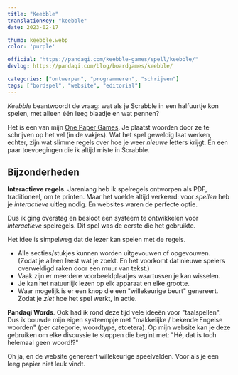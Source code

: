 ```yaml
---
title: "Keebble"
translationKey: "keebble"
date: 2023-02-17

thumb: keebble.webp
color: 'purple'

official: "https://pandaqi.com/keebble-games/spell/keebble/"
devlog: https://pandaqi.com/blog/boardgames/keebble/

categories: ["ontwerpen", "programmeren", "schrijven"]
tags: ["bordspel", "website", "editorial"]
---
```


_Keebble_ beantwoordt de vraag: wat als je Scrabble in een halfuurtje kon spelen, met alleen één leeg blaadje en wat pennen?

Het is een van mijn [One Paper Games](/en/design/boardgame/one-paper-games). Je plaatst woorden door ze te schrijven op het vel (in de vakjes). Wat het spel geweldig laat werken, echter, zijn wat slimme regels over hoe je weer _nieuwe_ letters krijgt. En een paar toevoegingen die ik altijd miste in Scrabble.

## Bijzonderheden

**Interactieve regels**. Jarenlang heb ik spelregels ontworpen als PDF, traditioneel, om te printen. Maar het voelde altijd verkeerd: voor _spellen_ heb je _interactieve_ uitleg nodig. En websites waren de perfecte optie.

Dus ik ging overstag en besloot een systeem te ontwikkelen voor _interactieve_ spelregels. Dit spel was de eerste die het gebruikte.

Het idee is simpelweg dat de lezer kan spelen met de regels.

* Alle secties/stukjes kunnen worden uitgevouwen of opgevouwen. (Zodat je alleen leest wat je zoekt. En het voorkomt dat nieuwe spelers overweldigd raken door een muur van tekst.)
* Vaak zijn er meerdere voorbeeldplaatjes waartussen je kan wisselen.
* Je kan het natuurlijk lezen op elk apparaat en elke grootte.
* Waar mogelijk is er een knop die een "willekeurige beurt" genereert. Zodat je _ziet_ hoe het spel werkt, in actie.

**Pandaqi Words**. Ook had ik rond deze tijd vele ideeën voor "taalspellen". Dus ik bouwde mijn eigen systeempje met "makkelijke / bekende Engelse woorden" (per categorie, woordtype, etcetera). Op mijn website kan je deze gebruiken om elke discussie te stoppen die begint met: "Hé, dat is toch helemaal geen woord!?"

Oh ja, en de website genereert willekeurige speelvelden. Voor als je een leeg papier niet leuk vindt.